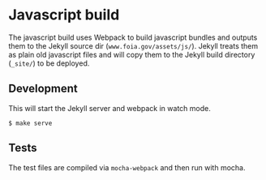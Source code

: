 # Javascript build

The javascript build uses Webpack to build javascript bundles and outputs them
to the Jekyll source dir (`www.foia.gov/assets/js/`). Jekyll treats them as
plain old javascript files and will copy them to the Jekyll build directory
(`_site/`) to be deployed.

## Development

This will start the Jekyll server and webpack in watch mode.

    $ make serve

## Tests

The test files are compiled via `mocha-webpack` and then run with mocha.
